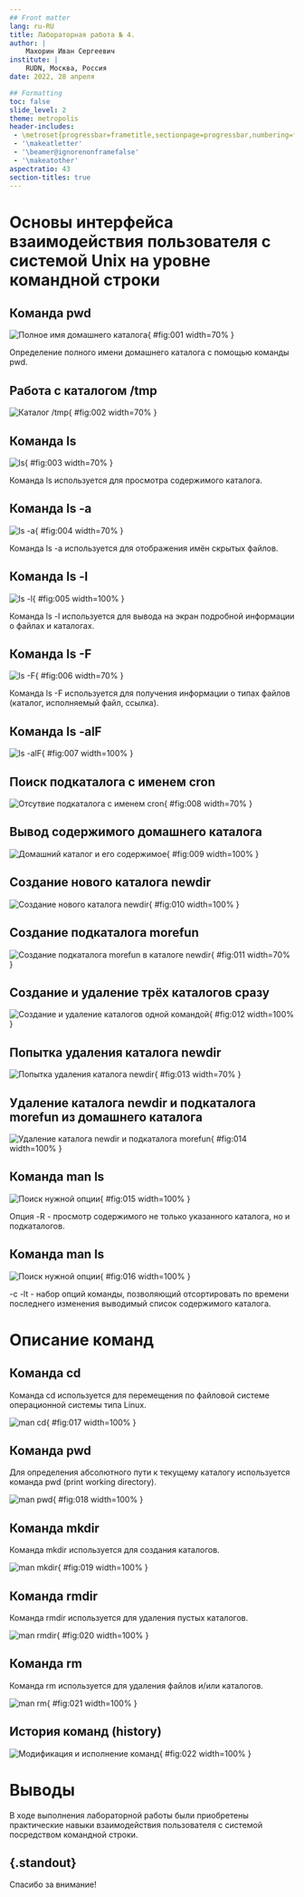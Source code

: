 ```yaml
---
## Front matter
lang: ru-RU
title: Лабораторная работа № 4.
author: |
	Махорин Иван Сергеевич
institute: |
	RUDN, Москва, Россия
date: 2022, 28 апреля

## Formatting
toc: false
slide_level: 2
theme: metropolis
header-includes: 
 - \metroset{progressbar=frametitle,sectionpage=progressbar,numbering=fraction}
 - '\makeatletter'
 - '\beamer@ignorenonframefalse'
 - '\makeatother'
aspectratio: 43
section-titles: true
---
```


# Основы интерфейса взаимодействия пользователя с системой Unix на уровне командной строки

## Команда pwd

![Полное имя домашнего каталога](image/1.png){ #fig:001 width=70% }

Определение полного имени домашнего каталога с помощью команды pwd.

## Работа с каталогом /tmp

![Каталог /tmp](image/2.png){ #fig:002 width=70% }

## Команда ls

![ls](image/3.png){ #fig:003 width=70% }

Команда ls используется для просмотра содержимого каталога.

## Команда ls -a

![ls -a](image/4.png){ #fig:004 width=70% }

Команда ls -a используется для отображения имён скрытых файлов.

## Команда ls -l

![ls -l](image/5.png){ #fig:005 width=100% }

Команда ls -l используется для вывода на экран подробной информации о файлах и каталогах.

## Команда ls -F

![ls -F](image/6.png){ #fig:006 width=70% }

Команда ls -F используется для получения информации о типах файлов (каталог, исполняемый файл, ссылка).

## Команда ls -alF

![ls -alF](image/7.png){ #fig:007 width=100% }

## Поиск подкаталога с именем cron

![Отсутвие подкаталога с именем cron](image/8.png){ #fig:008 width=70% }

## Вывод содержимого домашнего каталога

![Домашний каталог и его содержимое](image/9.png){ #fig:009 width=100% }

## Создание нового каталога newdir

![Создание нового каталога newdir](image/10.png){ #fig:010 width=100% }

## Создание подкаталога morefun

![Создание подкаталога morefun в каталоге newdir](image/11.png){ #fig:011 width=70% }

## Создание и удаление трёх каталогов сразу

![Создание и удаление каталогов одной командой](image/12.png){ #fig:012 width=100% }

## Попытка удаления каталога newdir

![Попытка удаления каталога newdir](image/13.png){ #fig:013 width=70% }

## Удаление каталога newdir и подкаталога morefun из домашнего каталога

![Удаление каталога newdir и подкаталога morefun](image/14.png){ #fig:014 width=100% }

## Команда man ls

![Поиск нужной опции](image/15.png){ #fig:015 width=100% }

Опция -R - просмотр содержимого не только указанного каталога, но и подкаталогов.

## Команда man ls

![Поиск нужной опции](image/16.png){ #fig:016 width=100% }

-c -lt - набор опций команды, позволяющий отсортировать по времени последнего изменения выводимый список содержимого каталога.

# Описание команд

## Команда cd 

Команда cd используется для перемещения по файловой системе операционной системы типа Linux.

![man cd](image/17.png){ #fig:017 width=100% }

## Команда pwd

Для определения абсолютного пути к текущему каталогу используется команда pwd (print working directory).

![man pwd](image/18.png){ #fig:018 width=100% }

## Команда mkdir

Команда mkdir используется для создания каталогов.

![man mkdir](image/19.png){ #fig:019 width=100% }

## Команда rmdir

Команда rmdir используется для удаления пустых каталогов. 

![man rmdir](image/20.png){ #fig:020 width=100% }

## Команда rm

Команда rm используется для удаления файлов и/или каталогов.

![man rm](image/21.png){ #fig:021 width=100% }

## История команд (history)

![Модификация и исполнение команд](image/22.png){ #fig:022 width=100% }

# Выводы

В ходе выполнения лабораторной работы были приобретены практические навыки взаимодействия пользователя с системой посредством командной строки.


## {.standout}

Спасибо за внимание!
